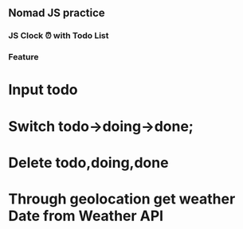 ## Nomad JS practice
### JS Clock ⏰ with Todo List 
### Feature
# Input todo
# Switch todo->doing->done;
# Delete todo,doing,done
# Through geolocation get weather Date from Weather API  
